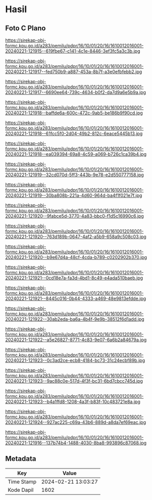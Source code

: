 # Hasil

## Foto C Plano

https://sirekap-obj-formc.kpu.go.id/a283/pemilu/pdpr/16/10/01/20/16/1610012016001-20240221-121915--619fbe67-c141-4c1e-8446-3ef3fc5a3c3b.jpg

https://sirekap-obj-formc.kpu.go.id/a283/pemilu/pdpr/16/10/01/20/16/1610012016001-20240221-121917--fed750b9-a887-453a-8b7f-a3e0efbfebb2.jpg

https://sirekap-obj-formc.kpu.go.id/a283/pemilu/pdpr/16/10/01/20/16/1610012016001-20240221-121917--6690ee64-739c-4634-b0f2-da7d9a6e5b9a.jpg

https://sirekap-obj-formc.kpu.go.id/a283/pemilu/pdpr/16/10/01/20/16/1610012016001-20240221-121918--baffde6a-600c-472c-9ab5-be186b9f90cd.jpg

https://sirekap-obj-formc.kpu.go.id/a283/pemilu/pdpr/16/10/01/20/16/1610012016001-20240221-121918--61fcc5f0-2d04-49b2-812c-6eace5445b13.jpg

https://sirekap-obj-formc.kpu.go.id/a283/pemilu/pdpr/16/10/01/20/16/1610012016001-20240221-121918--ea039394-69a8-4c59-a069-b726c1ca39b4.jpg

https://sirekap-obj-formc.kpu.go.id/a283/pemilu/pdpr/16/10/01/20/16/1610012016001-20240221-121919--32cd070d-5ff3-443b-9e78-e2d550777158.jpg

https://sirekap-obj-formc.kpu.go.id/a283/pemilu/pdpr/16/10/01/20/16/1610012016001-20240221-121919--30ba808b-221a-4d60-964d-ba4f1f021e7f.jpg

https://sirekap-obj-formc.kpu.go.id/a283/pemilu/pdpr/16/10/01/20/16/1610012016001-20240221-121920--9fabce5d-3770-4a83-bbc0-f1d5c16990c6.jpg

https://sirekap-obj-formc.kpu.go.id/a283/pemilu/pdpr/16/10/01/20/16/1610012016001-20240221-121920--763d189b-0647-4af2-a5b9-658a9c508c03.jpg

https://sirekap-obj-formc.kpu.go.id/a283/pemilu/pdpr/16/10/01/20/16/1610012016001-20240221-121920--b9e67d4a-48cf-4cda-b789-c0202902b370.jpg

https://sirekap-obj-formc.kpu.go.id/a283/pemilu/pdpr/16/10/01/20/16/1610012016001-20240221-121921--0cd18e7a-fa3d-4bd1-8c49-e4ada510baeb.jpg

https://sirekap-obj-formc.kpu.go.id/a283/pemilu/pdpr/16/10/01/20/16/1610012016001-20240221-121921--8445c016-0b44-4333-a469-48e9813efdde.jpg

https://sirekap-obj-formc.kpu.go.id/a283/pemilu/pdpr/16/10/01/20/16/1610012016001-20240221-121922--30ab2eda-ba6a-4b4f-9e9b-38512f6d1add.jpg

https://sirekap-obj-formc.kpu.go.id/a283/pemilu/pdpr/16/10/01/20/16/1610012016001-20240221-121922--a5e26827-8771-4c83-9e07-6a6b2a84679a.jpg

https://sirekap-obj-formc.kpu.go.id/a283/pemilu/pdpr/16/10/01/20/16/1610012016001-20240221-121923--0c3ad2ce-ecb8-4184-bc73-31c24ecbf89b.jpg

https://sirekap-obj-formc.kpu.go.id/a283/pemilu/pdpr/16/10/01/20/16/1610012016001-20240221-121923--9ac88c0e-517d-4f3f-bc31-6bd7cbcc745d.jpg

https://sirekap-obj-formc.kpu.go.id/a283/pemilu/pdpr/16/10/01/20/16/1610012016001-20240221-121923--b4a1ffd8-1208-4a3f-b83f-10c483721e8a.jpg

https://sirekap-obj-formc.kpu.go.id/a283/pemilu/pdpr/16/10/01/20/16/1610012016001-20240221-121924--927ac225-c69a-43b6-889d-a8da7ef69eac.jpg

https://sirekap-obj-formc.kpu.go.id/a283/pemilu/pdpr/16/10/01/20/16/1610012016001-20240221-121916--137b74b4-1488-4030-8ba8-993896c87068.jpg


## Metadata

| Key        | Value               |
| ---------- | ------------------- |
| Time Stamp | 2024-02-21 13:03:27 |
| Kode Dapil | 1602                |



